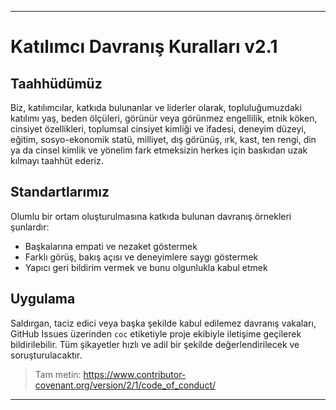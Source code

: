 -----
# Katılımcı Davranış Kuralları v2.1

## Taahhüdümüz
Biz, katılımcılar, katkıda bulunanlar ve liderler olarak, topluluğumuzdaki katılımı yaş, beden ölçüleri, görünür veya görünmez engellilik, etnik köken, cinsiyet özellikleri, toplumsal cinsiyet kimliği ve ifadesi, deneyim düzeyi, eğitim, sosyo-ekonomik statü, milliyet, dış görünüş, ırk, kast, ten rengi, din ya da cinsel kimlik ve yönelim fark etmeksizin herkes için baskıdan uzak kılmayı taahhüt ederiz.

## Standartlarımız
Olumlu bir ortam oluşturulmasına katkıda bulunan davranış örnekleri şunlardır:
- Başkalarına empati ve nezaket göstermek
- Farklı görüş, bakış açısı ve deneyimlere saygı göstermek
- Yapıcı geri bildirim vermek ve bunu olgunlukla kabul etmek

## Uygulama
Saldırgan, taciz edici veya başka şekilde kabul edilemez davranış vakaları, GitHub Issues üzerinden `coc` etiketiyle proje ekibiyle iletişime geçilerek bildirilebilir. Tüm şikayetler hızlı ve adil bir şekilde değerlendirilecek ve soruşturulacaktır.

> Tam metin: https://www.contributor-covenant.org/version/2/1/code_of_conduct/ 
-----